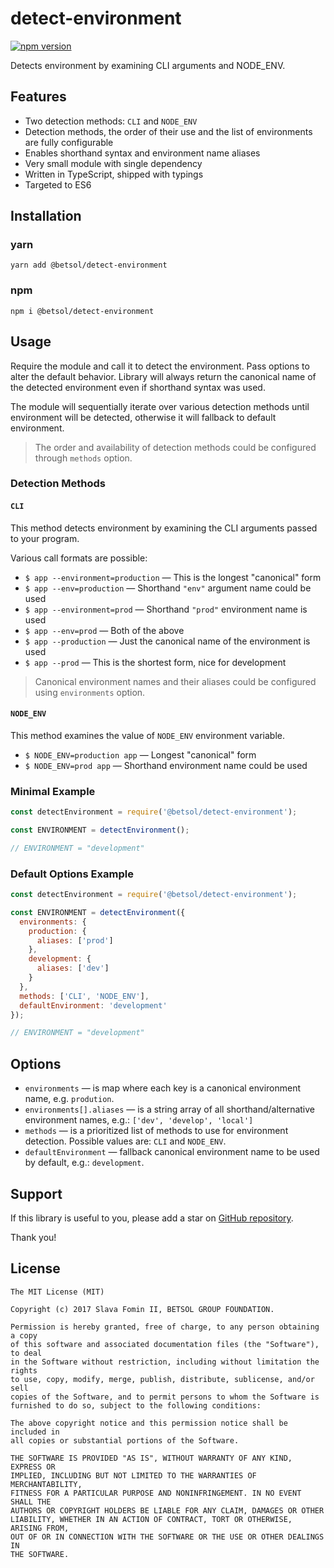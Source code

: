 
# detect-environment

[![npm version](https://badge.fury.io/js/%40betsol%2Fdetect-environment.svg)](https://badge.fury.io/js/%40betsol%2Fdetect-environment)

Detects environment by examining CLI arguments and NODE_ENV.

## Features

- Two detection methods: `CLI` and `NODE_ENV`
- Detection methods, the order of their use and the list of environments are fully configurable
- Enables shorthand syntax and environment name aliases
- Very small module with single dependency
- Written in TypeScript, shipped with typings
- Targeted to ES6


## Installation

### yarn

`yarn add @betsol/detect-environment`

### npm

`npm i @betsol/detect-environment`


## Usage

Require the module and call it to detect the environment. Pass options to alter the default behavior.
Library will always return the canonical name of the detected environment even if shorthand syntax was used.

The module will sequentially iterate over various detection methods until environment will be detected,
otherwise it will fallback to default environment.

> The order and availability of detection methods could be configured through `methods` option.

### Detection Methods

#### `CLI`

This method detects environment by examining the CLI arguments passed to your program.

Various call formats are possible:

- `$ app --environment=production` — This is the longest "canonical" form
- `$ app --env=production` — Shorthand `"env"` argument name could be used
- `$ app --environment=prod` — Shorthand `"prod"` environment name is used
- `$ app --env=prod` — Both of the above
- `$ app --production` — Just the canonical name of the environment is used
- `$ app --prod` — This is the shortest form, nice for development

> Canonical environment names and their aliases could be configured using `environments` option.

#### `NODE_ENV`

This method examines the value of `NODE_ENV` environment variable.

- `$ NODE_ENV=production app` — Longest "canonical" form
- `$ NODE_ENV=prod app` — Shorthand environment name could be used


### Minimal Example

```js
const detectEnvironment = require('@betsol/detect-environment');

const ENVIRONMENT = detectEnvironment();

// ENVIRONMENT = "development"
```

### Default Options Example

```js
const detectEnvironment = require('@betsol/detect-environment');

const ENVIRONMENT = detectEnvironment({
  environments: {
    production: {
      aliases: ['prod']
    },
    development: {
      aliases: ['dev']
    }
  },
  methods: ['CLI', 'NODE_ENV'],
  defaultEnvironment: 'development'
});

// ENVIRONMENT = "development"
```

## Options

- `environments` — is map where each key is a canonical environment name, e.g. `prodution`.
- `environments[].aliases` — is a string array of all shorthand/alternative environment names,
  e.g.: `['dev', 'develop', 'local']`
- `methods` — is a prioritized list of methods to use for environment detection.
  Possible values are: `CLI` and `NODE_ENV`.
- `defaultEnvironment` — fallback canonical environment name to be used by default, e.g.: `development`.

## Support

If this library is useful to you, please add a star on [GitHub repository][repo-gh].

Thank you!


## License

```
The MIT License (MIT)

Copyright (c) 2017 Slava Fomin II, BETSOL GROUP FOUNDATION.

Permission is hereby granted, free of charge, to any person obtaining a copy
of this software and associated documentation files (the "Software"), to deal
in the Software without restriction, including without limitation the rights
to use, copy, modify, merge, publish, distribute, sublicense, and/or sell
copies of the Software, and to permit persons to whom the Software is
furnished to do so, subject to the following conditions:

The above copyright notice and this permission notice shall be included in
all copies or substantial portions of the Software.

THE SOFTWARE IS PROVIDED "AS IS", WITHOUT WARRANTY OF ANY KIND, EXPRESS OR
IMPLIED, INCLUDING BUT NOT LIMITED TO THE WARRANTIES OF MERCHANTABILITY,
FITNESS FOR A PARTICULAR PURPOSE AND NONINFRINGEMENT. IN NO EVENT SHALL THE
AUTHORS OR COPYRIGHT HOLDERS BE LIABLE FOR ANY CLAIM, DAMAGES OR OTHER
LIABILITY, WHETHER IN AN ACTION OF CONTRACT, TORT OR OTHERWISE, ARISING FROM,
OUT OF OR IN CONNECTION WITH THE SOFTWARE OR THE USE OR OTHER DEALINGS IN
THE SOFTWARE.
```

  [repo-gh]: https://github.com/betsol/detect-environment
